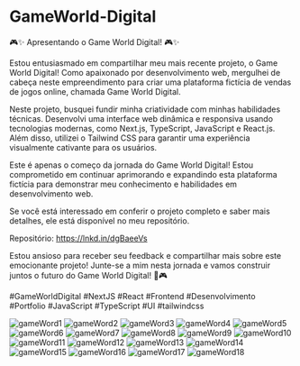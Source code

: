 # GameWorld-Digital
 
 
 🎮✨ Apresentando o Game World Digital! 🎮✨

Estou entusiasmado em compartilhar meu mais recente projeto, o Game World Digital! Como apaixonado por desenvolvimento web, mergulhei de cabeça neste empreendimento para criar uma plataforma fictícia de vendas de jogos online, chamada Game World Digital.

Neste projeto, busquei fundir minha criatividade com minhas habilidades técnicas. Desenvolvi uma interface web dinâmica e responsiva usando tecnologias modernas, como Next.js, TypeScript, JavaScript e React.js. Além disso, utilizei o Tailwind CSS para garantir uma experiência visualmente cativante para os usuários.

Este é apenas o começo da jornada do Game World Digital! Estou comprometido em continuar aprimorando e expandindo esta plataforma fictícia para demonstrar meu conhecimento e habilidades em desenvolvimento web.

Se você está interessado em conferir o projeto completo e saber mais detalhes, ele está disponível no meu repositório.

Repositório: https://lnkd.in/dgBaeeVs

Estou ansioso para receber seu feedback e compartilhar mais sobre este emocionante projeto! Junte-se a mim nesta jornada e vamos construir juntos o futuro do Game World Digital! 🚀🎮

#GameWorldDigital #NextJS #React #Frontend #Desenvolvimento #Portfolio #JavaScript #TypeScript #UI #tailwindcss
 
![gameWord1](https://github.com/alexLDSpedroDEV/GameWorld-Digital/assets/115034319/6f2f227d-0e39-4a96-b428-97fa95334b79)
![gameWord2](https://github.com/alexLDSpedroDEV/GameWorld-Digital/assets/115034319/97de4006-061f-4f93-a762-4d3c663ab5a0)
![gameWord3](https://github.com/alexLDSpedroDEV/GameWorld-Digital/assets/115034319/cf4c2519-96bd-486c-a0a6-a3baaac79e02)
![gameWord4](https://github.com/alexLDSpedroDEV/GameWorld-Digital/assets/115034319/375fb6fb-b62f-4437-99f0-5a1bd09544ba)
![gameWord5](https://github.com/alexLDSpedroDEV/GameWorld-Digital/assets/115034319/195a36a0-5726-4174-a530-b74e6ff6179f)
![gameWord6](https://github.com/alexLDSpedroDEV/GameWorld-Digital/assets/115034319/5b0fef21-6986-4df6-a1c4-4cc901eedcda)
![gameWord7](https://github.com/alexLDSpedroDEV/GameWorld-Digital/assets/115034319/6f88886b-e862-4457-8980-5b6724a25259)
![gameWord8](https://github.com/alexLDSpedroDEV/GameWorld-Digital/assets/115034319/85efe3ab-e193-493f-bb12-b7c13d93699c)
![gameWord9](https://github.com/alexLDSpedroDEV/GameWorld-Digital/assets/115034319/3fdd8da3-070e-4928-a97b-867437721f5f)
![gameWord10](https://github.com/alexLDSpedroDEV/GameWorld-Digital/assets/115034319/065b3cf3-2b26-4642-98ec-7b37df5d5a47)
![gameWord11](https://github.com/alexLDSpedroDEV/GameWorld-Digital/assets/115034319/290abba3-b655-4bf4-9ddc-fefbbcba1820)
![gameWord12](https://github.com/alexLDSpedroDEV/GameWorld-Digital/assets/115034319/4faecedb-e687-429f-b308-4c07a3d4473c)
![gameWord13](https://github.com/alexLDSpedroDEV/GameWorld-Digital/assets/115034319/e5b0d8dc-5821-44a2-8415-7e844a2a22cf)
![gameWord14](https://github.com/alexLDSpedroDEV/GameWorld-Digital/assets/115034319/6854042c-7185-4579-bf1f-4db7fe5f42f1)
![gameWord15](https://github.com/alexLDSpedroDEV/GameWorld-Digital/assets/115034319/01c4af79-dd41-4020-8e0a-fadb52294fcc)
![gameWord16](https://github.com/alexLDSpedroDEV/GameWorld-Digital/assets/115034319/33fba0fd-1861-48dc-bc07-0dd49cc03b54)
![gameWord17](https://github.com/alexLDSpedroDEV/GameWorld-Digital/assets/115034319/06b1a7dd-baba-4ccd-97ad-bdc68f6b1e20)
![gameWord18](https://github.com/alexLDSpedroDEV/GameWorld-Digital/assets/115034319/ca0c9faa-1537-4084-b312-2cce5d8119f4)
